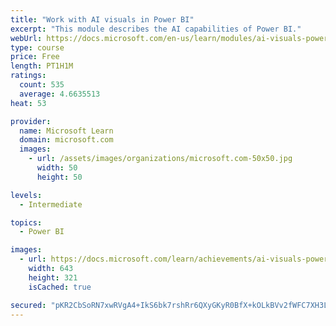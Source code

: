 ```yaml
---
title: "Work with AI visuals in Power BI"
excerpt: "This module describes the AI capabilities of Power BI."
webUrl: https://docs.microsoft.com/en-us/learn/modules/ai-visuals-power-bi/
type: course
price: Free
length: PT1H1M
ratings:
  count: 535
  average: 4.6635513
heat: 53

provider:
  name: Microsoft Learn
  domain: microsoft.com
  images:
    - url: /assets/images/organizations/microsoft.com-50x50.jpg
      width: 50
      height: 50

levels:
  - Intermediate

topics:
  - Power BI

images:
  - url: https://docs.microsoft.com/learn/achievements/ai-visuals-power-bi-social.png
    width: 643
    height: 321
    isCached: true

secured: "pKR2CbSoRN7xwRVgA4+IkS6bk7rshRr6QXyGKyR0BfX+kOLkBVv2fWFC7XH3LVE2Z6BqMmflASdNPj1usUuZBidITH/89kItukf9qE0Ko7vHeofE2Vgr0WNJB60UplDUx/Tthfu4MvwnpiujZVWxe+dHh7aL5MwRbHzj6LcnGX/4uQBJwmcICj23xMccfgWdkregl4P9Jhn75B7CV3PdU98eeY61c2xcCfYJWB8AM5Pg2BnrnftHffN6Ii5KGWCZLZCF4EYlW8l1uPcwJ4VqohmYw6U1RGdn1j/bbnO9pYJ8AfX8b0N4Xj5pmcPY02g8YTLcU23Tvy57nThOi7ZC/3dfxdOqVDf4bEAQs3kwgDYs9LqJ5CMaEn59Y3XQbNBga5sw22RL3WDHEXTD7CIBWBgVg49zkfdwGKsumyeNlTg=;gEAdEIzGwq3+H3H2Ms84fQ=="
---
```


